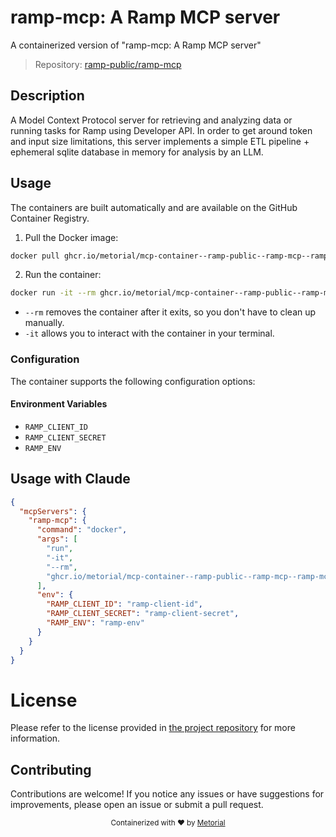 
# ramp-mcp: A Ramp MCP server

A containerized version of "ramp-mcp: A Ramp MCP server"

> Repository: [ramp-public/ramp-mcp](https://github.com/ramp-public/ramp-mcp)

## Description

A Model Context Protocol server for retrieving and analyzing data or running tasks for Ramp using Developer API. In order to get around token and input size limitations, this server implements a simple ETL pipeline + ephemeral sqlite database in memory for analysis by an LLM.


## Usage

The containers are built automatically and are available on the GitHub Container Registry.

1. Pull the Docker image:

```bash
docker pull ghcr.io/metorial/mcp-container--ramp-public--ramp-mcp--ramp-mcp
```

2. Run the container:

```bash
docker run -it --rm ghcr.io/metorial/mcp-container--ramp-public--ramp-mcp--ramp-mcp 
```

- `--rm` removes the container after it exits, so you don't have to clean up manually.
- `-it` allows you to interact with the container in your terminal.


### Configuration

The container supports the following configuration options:




#### Environment Variables

- `RAMP_CLIENT_ID`
- `RAMP_CLIENT_SECRET`
- `RAMP_ENV`




## Usage with Claude

```json
{
  "mcpServers": {
    "ramp-mcp": {
      "command": "docker",
      "args": [
        "run",
        "-it",
        "--rm",
        "ghcr.io/metorial/mcp-container--ramp-public--ramp-mcp--ramp-mcp"
      ],
      "env": {
        "RAMP_CLIENT_ID": "ramp-client-id",
        "RAMP_CLIENT_SECRET": "ramp-client-secret",
        "RAMP_ENV": "ramp-env"
      }
    }
  }
}
```

# License

Please refer to the license provided in [the project repository](https://github.com/ramp-public/ramp-mcp) for more information.

## Contributing

Contributions are welcome! If you notice any issues or have suggestions for improvements, please open an issue or submit a pull request.

<div align="center">
  <sub>Containerized with ❤️ by <a href="https://metorial.com">Metorial</a></sub>
</div>
  